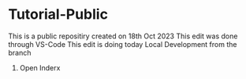 # Tutorial-Public

This is a public repositiry created on 18th Oct 2023
This edit was done through VS-Code
This edit is doing today 
Local Development from the branch
1. Open Inderx
